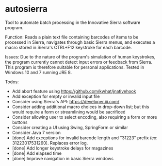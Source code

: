 # autosierra
Tool to automate batch processing in the Innovative Sierra software program. 

Function: Reads a plain text file containing barcodes of items to be processed in Sierra, navigates through basic Sierra menus, and executes a macro stored in Sierra's CTRL+F12 keystroke for each barcode.

Issues: Due to the nature of the program's simulation of human keystrokes, the program currently cannot detect input errors or feedback from Sierra.  This program is therefore suitable for personal applications.  Tested in Windows 10 and 7 running JRE 8.

Todos: 
- Add abort feature using https://github.com/kwhat/jnativehook
- Add exception for empty or invalid input file
- Consider using Sierra's API: https://developer.iii.com/
- Consider adding additional macro choices in drop-down list; but this would require a form or streamlining would be sacrificed
- Consider allowing user to select encoding, also requiring a form or more buttons
- Consider creating a UI using Swing, SpringForm or similar
- Consider Java 7 version
- [done] Add exceptions for invalid barcode length and "31223" prefix (ex: 31223017531260).  Replaces error log.
- [done] Add longer keystroke delays for magazines
- [done] Add elapsed time
- [done] Improve navigation in basic Sierra windows
